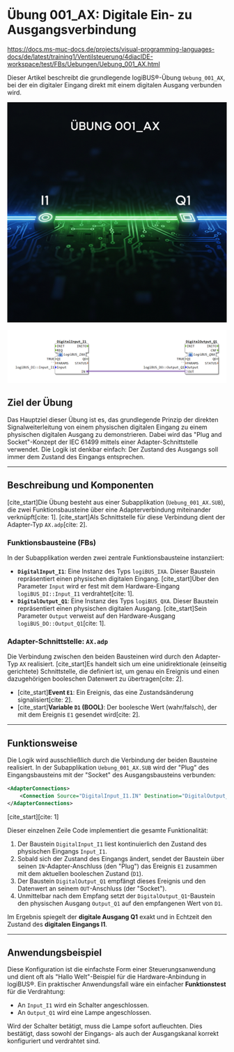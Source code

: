 # Übung 001\_AX: Digitale Ein- zu Ausgangsverbindung

<https://docs.ms-muc-docs.de/projects/visual-programming-languages-docs/de/latest/training1/Ventilsteuerung/4diacIDE-workspace/test/FBs/Uebungen/Uebung_001_AX.html>

Dieser Artikel beschreibt die grundlegende logiBUS®-Übung `Uebung_001_AX`, bei der ein digitaler Eingang direkt mit einem digitalen Ausgang verbunden wird.

![](Uebung_001_AX_Gemini.jpg)

![](Uebung_001_AX.png)


## Ziel der Übung

Das Hauptziel dieser Übung ist es, das grundlegende Prinzip der direkten Signalweiterleitung von einem physischen digitalen Eingang zu einem physischen digitalen Ausgang zu demonstrieren. Dabei wird das "Plug and Socket"-Konzept der IEC 61499 mittels einer Adapter-Schnittstelle verwendet. Die Logik ist denkbar einfach: Der Zustand des Ausgangs soll immer dem Zustand des Eingangs entsprechen.

-----

## Beschreibung und Komponenten

[cite\_start]Die Übung besteht aus einer Subapplikation (`Uebung_001_AX.SUB`), die zwei Funktionsbausteine über eine Adapterverbindung miteinander verknüpft[cite: 1]. [cite\_start]Als Schnittstelle für diese Verbindung dient der Adapter-Typ `AX.adp`[cite: 2].

### Funktionsbausteine (FBs)

In der Subapplikation werden zwei zentrale Funktionsbausteine instanziiert:

  * **`DigitalInput_I1`**: Eine Instanz des Typs `logiBUS_IXA`. Dieser Baustein repräsentiert einen physischen digitalen Eingang. [cite\_start]Über den Parameter `Input` wird er fest mit dem Hardware-Eingang `logiBUS_DI::Input_I1` verdrahtet[cite: 1].
  * **`DigitalOutput_Q1`**: Eine Instanz des Typs `logiBUS_QXA`. Dieser Baustein repräsentiert einen physischen digitalen Ausgang. [cite\_start]Sein Parameter `Output` verweist auf den Hardware-Ausgang `logiBUS_DO::Output_Q1`[cite: 1].

### Adapter-Schnittstelle: `AX.adp`

Die Verbindung zwischen den beiden Bausteinen wird durch den Adapter-Typ `AX` realisiert. [cite\_start]Es handelt sich um eine unidirektionale (einseitig gerichtete) Schnittstelle, die definiert ist, um genau ein Ereignis und einen dazugehörigen booleschen Datenwert zu übertragen[cite: 2].

  * [cite\_start]**Event `E1`**: Ein Ereignis, das eine Zustandsänderung signalisiert[cite: 2].
  * [cite\_start]**Variable `D1` (BOOL)**: Der boolesche Wert (wahr/falsch), der mit dem Ereignis `E1` gesendet wird[cite: 2].

-----

## Funktionsweise

Die Logik wird ausschließlich durch die Verbindung der beiden Bausteine realisiert. In der Subapplikation `Uebung_001_AX.SUB` wird der "Plug" des Eingangsbausteins mit der "Socket" des Ausgangsbausteins verbunden:

```xml
<AdapterConnections>
    <Connection Source="DigitalInput_I1.IN" Destination="DigitalOutput_Q1.OUT"/>
</AdapterConnections>
```

[cite\_start][cite: 1]

Dieser einzelnen Zeile Code implementiert die gesamte Funktionalität:

1.  Der Baustein `DigitalInput_I1` liest kontinuierlich den Zustand des physischen Eingangs `Input_I1`.
2.  Sobald sich der Zustand des Eingangs ändert, sendet der Baustein über seinen `IN`-Adapter-Anschluss (den "Plug") das Ereignis `E1` zusammen mit dem aktuellen booleschen Zustand (`D1`).
3.  Der Baustein `DigitalOutput_Q1` empfängt dieses Ereignis und den Datenwert an seinem `OUT`-Anschluss (der "Socket").
4.  Unmittelbar nach dem Empfang setzt der `DigitalOutput_Q1`-Baustein den physischen Ausgang `Output_Q1` auf den empfangenen Wert von `D1`.

Im Ergebnis spiegelt der **digitale Ausgang Q1** exakt und in Echtzeit den Zustand des **digitalen Eingangs I1**.

-----

## Anwendungsbeispiel

Diese Konfiguration ist die einfachste Form einer Steuerungsanwendung und dient oft als "Hallo Welt"-Beispiel für die Hardware-Anbindung in logiBUS®. Ein praktischer Anwendungsfall wäre ein einfacher **Funktionstest** für die Verdrahtung:

  * An `Input_I1` wird ein Schalter angeschlossen.
  * An `Output_Q1` wird eine Lampe angeschlossen.

Wird der Schalter betätigt, muss die Lampe sofort aufleuchten. Dies bestätigt, dass sowohl der Eingangs- als auch der Ausgangskanal korrekt konfiguriert und verdrahtet sind.

